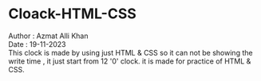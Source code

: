 # Cloack-HTML-CSS
Author : Azmat Alli Khan
<br>
Date : 19-11-2023
<br>
This clock is made by using just HTML &amp; CSS so it can not be showing the write time , it just start from 12 '0' clock. it is made for practice of HTML &amp; CSS.
